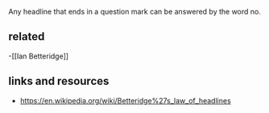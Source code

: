 Any headline that ends in a question mark can be answered by the word no.

## related

-[[Ian Betteridge]]
## links and resources

- https://en.wikipedia.org/wiki/Betteridge%27s_law_of_headlines
